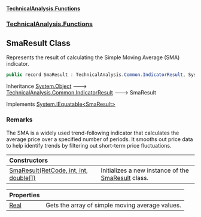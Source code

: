 #### [TechnicalAnalysis\.Functions](Atypical.TechnicalAnalysis.Functions.md 'Atypical\.TechnicalAnalysis\.Functions')
### [TechnicalAnalysis\.Functions](Atypical.TechnicalAnalysis.Functions.md#TechnicalAnalysis.Functions 'TechnicalAnalysis\.Functions')

## SmaResult Class

Represents the result of calculating the Simple Moving Average \(SMA\) indicator\.

```csharp
public record SmaResult : TechnicalAnalysis.Common.IndicatorResult, System.IEquatable<TechnicalAnalysis.Functions.SmaResult>
```

Inheritance [System\.Object](https://docs.microsoft.com/en-us/dotnet/api/System.Object 'System\.Object') &#129106; [TechnicalAnalysis\.Common\.IndicatorResult](https://docs.microsoft.com/en-us/dotnet/api/TechnicalAnalysis.Common.IndicatorResult 'TechnicalAnalysis\.Common\.IndicatorResult') &#129106; SmaResult

Implements [System\.IEquatable&lt;](https://docs.microsoft.com/en-us/dotnet/api/System.IEquatable-1 'System\.IEquatable\`1')[SmaResult](SmaResult.md 'TechnicalAnalysis\.Functions\.SmaResult')[&gt;](https://docs.microsoft.com/en-us/dotnet/api/System.IEquatable-1 'System\.IEquatable\`1')

### Remarks
The SMA is a widely used trend\-following indicator that calculates the average price
over a specified number of periods\. It smooths out price data to help identify trends
by filtering out short\-term price fluctuations\.

| Constructors | |
| :--- | :--- |
| [SmaResult\(RetCode, int, int, double\[\]\)](SmaResult.SmaResult(RetCode,int,int,double[]).md 'TechnicalAnalysis\.Functions\.SmaResult\.SmaResult\(TechnicalAnalysis\.Common\.RetCode, int, int, double\[\]\)') | Initializes a new instance of the [SmaResult](SmaResult.md 'TechnicalAnalysis\.Functions\.SmaResult') class\. |

| Properties | |
| :--- | :--- |
| [Real](SmaResult.Real.md 'TechnicalAnalysis\.Functions\.SmaResult\.Real') | Gets the array of simple moving average values\. |

